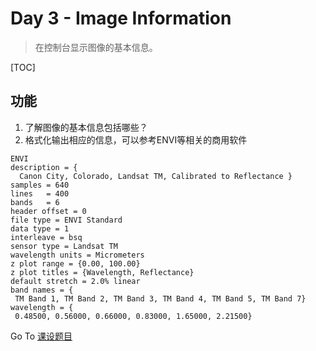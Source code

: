 # Day 3 - Image Information
> 在控制台显示图像的基本信息。

[TOC]

## 功能
1. 了解图像的基本信息包括哪些？
2. 格式化输出相应的信息，可以参考ENVI等相关的商用软件
```
ENVI
description = {
  Canon City, Colorado, Landsat TM, Calibrated to Reflectance }
samples = 640
lines   = 400
bands   = 6
header offset = 0
file type = ENVI Standard
data type = 1
interleave = bsq
sensor type = Landsat TM
wavelength units = Micrometers
z plot range = {0.00, 100.00}
z plot titles = {Wavelength, Reflectance}
default stretch = 2.0% linear
band names = {
 TM Band 1, TM Band 2, TM Band 3, TM Band 4, TM Band 5, TM Band 7}
wavelength = {
 0.48500, 0.56000, 0.66000, 0.83000, 1.65000, 2.21500}
```

Go To [课设题目](./Subject.md)